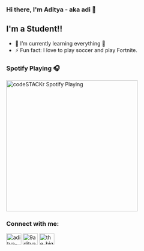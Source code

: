 ### Hi there, I'm Aditya - aka adi 👋

## I'm a Student!!

- 🌱 I’m currently learning everything 🤣
- ⚡ Fun fact: I love to play soccer and play Fortnite.

### Spotify Playing 🎧

[<img src="https://now-playing-codestackr.vercel.app/api/spotify-playing" alt="codeSTACKr Spotify Playing" width="350" />](https://open.spotify.com/user/t7cjoe27yuqwi0jd0aznrc1z1)

<h3 align="left">Connect with me:</h3>
<p align="left">
<a href="https://linkedin.com/in/aditya-kotwal-0481b817a" target="blank"><img align="center" src="https://cdn.jsdelivr.net/npm/simple-icons@3.0.1/icons/linkedin.svg" alt="aditya-kotwal-0481b817a" height="30" width="40" /></a>
<a href="https://instagram.com/aditya_kotwal" target="blank"><img align="center" src="https://cdn.jsdelivr.net/npm/simple-icons@3.0.1/icons/instagram.svg" alt="9aditya_kotwal9" height="30" width="40" /></a>
<a href="https://www.leetcode.com/the_big_adi" target="blank"><img align="center" src="https://cdn.jsdelivr.net/npm/simple-icons@3.0.1/icons/leetcode.svg" alt="the_big_adi" height="30" width="40" /></a>
</p>
